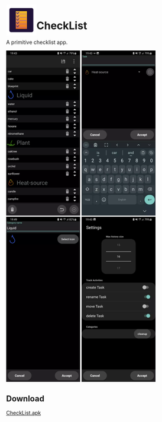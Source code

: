 <img width="82" align="left" alt="CheckList icon" src="https://raw.githubusercontent.com/kryptonbutterfly/CheckList/master/app/src/main/res/mipmap-xxhdpi/ic_launcher.webp"/>

# CheckList

A primitive checklist app.

<div>
    <img src="https://raw.githubusercontent.com/kryptonbutterfly/CheckList/master/md/Screenshot_CheckList.webp" alt="Tasks activity" width="200"/>
    <img src="https://raw.githubusercontent.com/kryptonbutterfly/CheckList/master/md/Screenshot_Edit_Task.webp" alt="Edit Tasks activity" width="200"/>
    <img src="https://raw.githubusercontent.com/kryptonbutterfly/CheckList/master/md/Screenshot_Create_Category.webp" alt="Create category activity" width="200"/>
    <img src="https://raw.githubusercontent.com/kryptonbutterfly/CheckList/master/md/Screenshot_Settings.webp" alt="Settings activity" width="200"/>
</div>

## Download
[CheckList.apk](https://github.com/kryptonbutterfly/CheckList/releases/download/v3.0.0/CheckList.apk)

